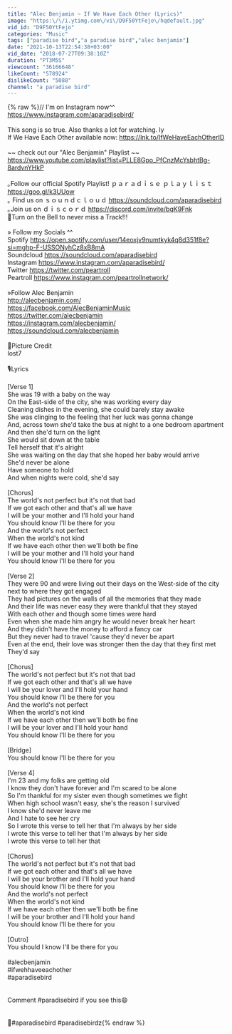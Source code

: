 ```yaml
---
title: "Alec Benjamin ~ If We Have Each Other (Lyrics)"
image: "https:\/\/i.ytimg.com\/vi\/D9F50YtFejo\/hqdefault.jpg"
vid_id: "D9F50YtFejo"
categories: "Music"
tags: ["paradise bird","a paradise bird","alec benjamin"]
date: "2021-10-13T22:54:38+03:00"
vid_date: "2018-07-27T09:38:10Z"
duration: "PT3M5S"
viewcount: "36166648"
likeCount: "578924"
dislikeCount: "5088"
channel: "a paradise bird"
---
```

{% raw %}// I'm on Instagram now^^ <a rel="nofollow" target="blank" href="https://www.instagram.com/aparadisebird/">https://www.instagram.com/aparadisebird/</a><br /><br />This song is so true. Also thanks a lot for watching. ly<br />If We Have Each Other available now: <a rel="nofollow" target="blank" href="https://lnk.to/IfWeHaveEachOtherID">https://lnk.to/IfWeHaveEachOtherID</a><br /><br />~~ check out our &quot;Alec Benjamin&quot; Playlist ~~<br /><a rel="nofollow" target="blank" href="https://www.youtube.com/playlist?list=PLLE8Gpo_PfCnzMcYsbhtBg-8ardvnYHkP">https://www.youtube.com/playlist?list=PLLE8Gpo_PfCnzMcYsbhtBg-8ardvnYHkP</a><br /><br />｡Follow our official Spotify Playlist! ｐａｒａｄｉｓｅ ｐｌａｙｌｉｓｔ <a rel="nofollow" target="blank" href="https://goo.gl/k3UUow">https://goo.gl/k3UUow</a><br />｡ Find us on  ｓｏｕｎｄｃｌｏｕｄ <a rel="nofollow" target="blank" href="https://soundcloud.com/aparadisebird">https://soundcloud.com/aparadisebird</a><br />｡Join us on ｄｉｓｃｏｒｄ <a rel="nofollow" target="blank" href="https://discord.com/invite/bqK9Fnk">https://discord.com/invite/bqK9Fnk</a><br />🔔Turn on the Bell to never miss a Track!!!<br /><br />» Follow my Socials ^^<br />Spotify <a rel="nofollow" target="blank" href="https://open.spotify.com/user/14eoxjv9numtkyk4q8d351f8e?si=mghp-F-USSONyhCz8xB8mA">https://open.spotify.com/user/14eoxjv9numtkyk4q8d351f8e?si=mghp-F-USSONyhCz8xB8mA</a><br />Soundcloud <a rel="nofollow" target="blank" href="https://soundcloud.com/aparadisebird">https://soundcloud.com/aparadisebird</a><br />Instagram <a rel="nofollow" target="blank" href="https://www.instagram.com/aparadisebird/">https://www.instagram.com/aparadisebird/</a><br />Twitter <a rel="nofollow" target="blank" href="https://twitter.com/peartroll">https://twitter.com/peartroll</a><br />Peartroll <a rel="nofollow" target="blank" href="https://www.instagram.com/peartrollnetwork/">https://www.instagram.com/peartrollnetwork/</a><br /><br />»Follow Alec Benjamin<br /><a rel="nofollow" target="blank" href="http://alecbenjamin.com/">http://alecbenjamin.com/</a><br /><a rel="nofollow" target="blank" href="https://facebook.com/AlecBenjaminMusic">https://facebook.com/AlecBenjaminMusic</a><br /><a rel="nofollow" target="blank" href="https://twitter.com/alecbenjamin">https://twitter.com/alecbenjamin</a><br /><a rel="nofollow" target="blank" href="https://instagram.com/alecbenjamin/">https://instagram.com/alecbenjamin/</a><br /><a rel="nofollow" target="blank" href="https://soundcloud.com/alecbenjamin">https://soundcloud.com/alecbenjamin</a> <br /><br />📸Picture Credit<br />lost7<br /><br />🎙️Lyrics<br /><br />[Verse 1]<br />She was 19 with a baby on the way<br />On the East-side of the city, she was working every day<br />Cleaning dishes in the evening, she could barely stay awake<br />She was clinging to the feeling that her luck was gonna change<br />And, across town she'd take the bus at night to a one bedroom apartment<br />And then she'd turn on the light<br />She would sit down at the table<br />Tell herself that it's alright<br />She was waiting on the day that she hoped her baby would arrive<br />She'd never be alone<br />Have someone to hold<br />And when nights were cold, she'd say<br /><br />[Chorus]<br />The world's not perfect but it's not that bad<br />If we got each other and that's all we have<br />I will be your mother and I'll hold your hand<br />You should know I'll be there for you<br />And the world's not perfect<br />When the world's not kind<br />If we have each other then we'll both be fine<br />I will be your mother and I'll hold your hand<br />You should know I'll be there for you<br /><br />[Verse 2]<br />They were 90 and were living out their days on the West-side of the city next to where they got engaged<br />They had pictures on the walls of all the memories that they made<br />And their life was never easy they were thankful that they stayed<br />With each other and though some times were hard<br />Even when she made him angry he would never break her heart<br />And they didn't have the money to afford a fancy car<br />But they never had to travel 'cause they'd never be apart<br />Even at the end, their love was stronger then the day that they first met<br />They'd say<br /><br />[Chorus]<br />The world's not perfect but it's not that bad<br />If we got each other and that's all we have<br />I will be your lover and I'll hold your hand<br />You should know I'll be there for you<br />And the world's not perfect<br />When the world's not kind<br />If we have each other then we'll both be fine<br />I will be your lover and I'll hold your hand<br />You should know I'll be there for you<br /><br />[Bridge]<br />You should know I'll be there for you<br /><br />[Verse 4]<br />I'm 23 and my folks are getting old<br />I know they don't have forever and I'm scared to be alone<br />So I'm thankful for my sister even though sometimes we fight<br />When high school wasn't easy, she's the reason I survived<br />I know she'd never leave me<br />And I hate to see her cry<br />So I wrote this verse to tell her that I'm always by her side<br />I wrote this verse to tell her that I'm always by her side<br />I wrote this verse to tell her that<br /><br />[Chorus]<br />The world's not perfect but it's not that bad<br />If we got each other and that's all we have<br />I will be your brother and I'll hold your hand<br />You should know I'll be there for you<br />And the world's not perfect<br />When the world's not kind<br />If we have each other then we'll both be fine<br />I will be your brother and I'll hold your hand<br />You should know I'll be there for you<br /><br />[Outro]<br />You should I know I'll be there for you<br /><br />#alecbenjamin<br />#ifwehhaveeachother<br />#aparadisebird<br /><br /><br />Comment #paradisebird if you see this😄 <br /><br /><br />📌#aparadisebird #paradisebirdz{% endraw %}
